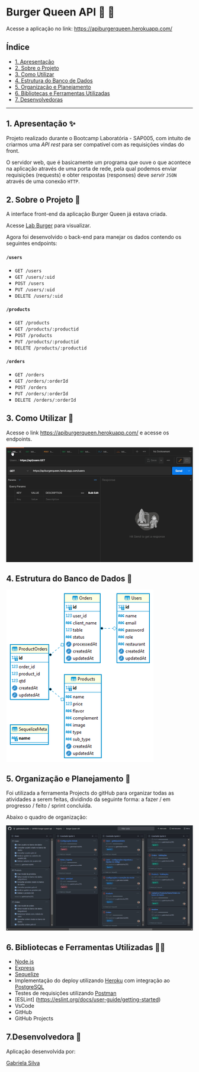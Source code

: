 # Burger Queen API :hamburger: :hamburger:

Acesse a aplicação no link: https://apiburgerqueen.herokuapp.com/

## Índice

- [1. Apresentação](#1-apresentação)
- [2. Sobre o Projeto](#2-sobre-o-projeto)
- [3. Como Utilizar](#2-como-utilizar)
- [4. Estrutura do Banco de Dados](#3-estrutura-do-banco-de-dados)
- [5. Organização e Planejamento](#4-organização-e-planejamento)
- [6. Bibliotecas e Ferramentas Utilizadas](#7-bibliotecas-e-ferramentas-utilizadas)
- [7. Desenvolvedoras](#8-desenvolvedoras)

---
## 1. Apresentação :sparkles:

Projeto realizado durante o Bootcamp Laboratória - SAP005, com intuito de criarmos 
uma _API rest_ para ser compatível com as requisições vindas do front.

O servidor web, que é basicamente um programa que ouve o que acontece na aplicação 
através de uma porta de rede, pela qual podemos enviar requisições (requests) e 
obter respostas (responses) deve _servir_ `JSON` através de uma conexão `HTTP`.

## 2. Sobre o Projeto :memo:

A interface front-end da aplicação Burger Queen já estava criada. 

Acesse [Lab Burger](https://lab-burger.vercel.app/) para visualizar.

Agora foi desenvolvido o back-end para manejar os dados contendo os seguintes endpoints:

#### `/users`

* `GET /users`
* `GET /users/:uid`
* `POST /users`
* `PUT /users/:uid`
* `DELETE /users/:uid`

#### `/products`

* `GET /products`
* `GET /products/:productid`
* `POST /products`
* `PUT /products/:productid`
* `DELETE /products/:productid`

#### `/orders`

* `GET /orders`
* `GET /orders/:orderId`
* `POST /orders`
* `PUT /orders/:orderId`
* `DELETE /orders/:orderId`

## 3. Como Utilizar :mag_right:

Acesse o link https://apiburgerqueen.herokuapp.com/ e acesse os endpoints.

![](/server/image/gif.gif)

## 4. Estrutura do Banco de Dados :key:

![](/server/image/diagrama.PNG)

## 5. Organização e Planejamento :calendar:

Foi utilizada a ferramenta Projects do gitHub para organizar todas as atividades a serem feitas,
dividindo da seguinte forma: a fazer / em progresso / feito / sprint concluída.

Abaixo o quadro de organização:

![](/server/image/gitHub_projects.jpeg)

## 6. Bibliotecas e Ferramentas Utilizadas :wrench::hammer:

- [Node.js](https://nodejs.org/)
- [Express](https://expressjs.com/)
- [Sequelize](https://sequelize.org)
- Implementação do deploy utilizando [Heroku](https://www.heroku.com/home) com integração ao [PostgreSQL](https://www.heroku.com/postgres)
- Testes de requisições utilizando [Postman](https://www.getpostman.com)
- [ESLint] (https://eslint.org/docs/user-guide/getting-started)
- VsCode
- GitHub
- GitHub Projects

## 7.Desenvolvedora :woman:

Aplicação desenvolvida por: 

<a href=“www.github.com/gabrielasilva1991/“> Gabriela Silva</a>
